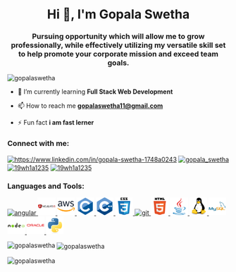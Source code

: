 <h1 align="center">Hi 👋, I'm Gopala Swetha</h1>
<h3 align="center">Pursuing opportunity which will allow me to grow professionally, while effectively utilizing my versatile skill set to help promote your corporate mission and exceed team goals.</h3>

<p align="left"> <img src="https://komarev.com/ghpvc/?username=gopalaswetha&label=Profile%20views&color=0e75b6&style=flat" alt="gopalaswetha" /> </p>

- 🌱 I’m currently learning **Full Stack Web Development**

- 📫 How to reach me **gopalaswetha11@gmail.com**

- ⚡ Fun fact **i am fast lerner**

<h3 align="left">Connect with me:</h3>
<p align="left">
<a href="https://linkedin.com/in/https://www.linkedin.com/in/gopala-swetha-1748a0243" target="blank"><img align="center" src="https://raw.githubusercontent.com/rahuldkjain/github-profile-readme-generator/master/src/images/icons/Social/linked-in-alt.svg" alt="https://www.linkedin.com/in/gopala-swetha-1748a0243" height="30" width="40" /></a>
<a href="https://www.codechef.com/users/gopala_swetha" target="blank"><img align="center" src="https://cdn.jsdelivr.net/npm/simple-icons@3.1.0/icons/codechef.svg" alt="gopala_swetha" height="30" width="40" /></a>
<a href="https://www.hackerrank.com/19wh1a1235" target="blank"><img align="center" src="https://raw.githubusercontent.com/rahuldkjain/github-profile-readme-generator/master/src/images/icons/Social/hackerrank.svg" alt="19wh1a1235" height="30" width="40" /></a>
<a href="https://www.leetcode.com/19wh1a1235" target="blank"><img align="center" src="https://raw.githubusercontent.com/rahuldkjain/github-profile-readme-generator/master/src/images/icons/Social/leet-code.svg" alt="19wh1a1235" height="30" width="40" /></a>
</p>

<h3 align="left">Languages and Tools:</h3>
<p align="left"> <a href="https://angular.io" target="_blank" rel="noreferrer"> <img src="https://angular.io/assets/images/logos/angular/angular.svg" alt="angular" width="40" height="40"/> </a> <a href="https://angular.io" target="_blank" rel="noreferrer"> <img src="https://raw.githubusercontent.com/devicons/devicon/master/icons/angularjs/angularjs-original-wordmark.svg" alt="angularjs" width="40" height="40"/> </a> <a href="https://aws.amazon.com" target="_blank" rel="noreferrer"> <img src="https://raw.githubusercontent.com/devicons/devicon/master/icons/amazonwebservices/amazonwebservices-original-wordmark.svg" alt="aws" width="40" height="40"/> </a> <a href="https://www.cprogramming.com/" target="_blank" rel="noreferrer"> <img src="https://raw.githubusercontent.com/devicons/devicon/master/icons/c/c-original.svg" alt="c" width="40" height="40"/> </a> <a href="https://www.w3schools.com/cpp/" target="_blank" rel="noreferrer"> <img src="https://raw.githubusercontent.com/devicons/devicon/master/icons/cplusplus/cplusplus-original.svg" alt="cplusplus" width="40" height="40"/> </a> <a href="https://www.w3schools.com/css/" target="_blank" rel="noreferrer"> <img src="https://raw.githubusercontent.com/devicons/devicon/master/icons/css3/css3-original-wordmark.svg" alt="css3" width="40" height="40"/> </a> <a href="https://git-scm.com/" target="_blank" rel="noreferrer"> <img src="https://www.vectorlogo.zone/logos/git-scm/git-scm-icon.svg" alt="git" width="40" height="40"/> </a> <a href="https://www.w3.org/html/" target="_blank" rel="noreferrer"> <img src="https://raw.githubusercontent.com/devicons/devicon/master/icons/html5/html5-original-wordmark.svg" alt="html5" width="40" height="40"/> </a> <a href="https://www.java.com" target="_blank" rel="noreferrer"> <img src="https://raw.githubusercontent.com/devicons/devicon/master/icons/java/java-original.svg" alt="java" width="40" height="40"/> </a> <a href="https://www.linux.org/" target="_blank" rel="noreferrer"> <img src="https://raw.githubusercontent.com/devicons/devicon/master/icons/linux/linux-original.svg" alt="linux" width="40" height="40"/> </a> <a href="https://www.mysql.com/" target="_blank" rel="noreferrer"> <img src="https://raw.githubusercontent.com/devicons/devicon/master/icons/mysql/mysql-original-wordmark.svg" alt="mysql" width="40" height="40"/> </a> <a href="https://nodejs.org" target="_blank" rel="noreferrer"> <img src="https://raw.githubusercontent.com/devicons/devicon/master/icons/nodejs/nodejs-original-wordmark.svg" alt="nodejs" width="40" height="40"/> </a> <a href="https://www.oracle.com/" target="_blank" rel="noreferrer"> <img src="https://raw.githubusercontent.com/devicons/devicon/master/icons/oracle/oracle-original.svg" alt="oracle" width="40" height="40"/> </a> <a href="https://www.python.org" target="_blank" rel="noreferrer"> <img src="https://raw.githubusercontent.com/devicons/devicon/master/icons/python/python-original.svg" alt="python" width="40" height="40"/> </a> </p>

<p><img align="left" src="https://github-readme-stats.vercel.app/api/top-langs?username=gopalaswetha&show_icons=true&locale=en&layout=compact" alt="gopalaswetha" /></p>

<p>&nbsp;<img align="center" src="https://github-readme-stats.vercel.app/api?username=gopalaswetha&show_icons=true&locale=en" alt="gopalaswetha" /></p>

<p><img align="center" src="https://github-readme-streak-stats.herokuapp.com/?user=gopalaswetha&" alt="gopalaswetha" /></p>
